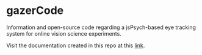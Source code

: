 # gazerCode
Information and open-source code regarding a jsPsych-based eye tracking system for online vision science experiments.

Visit the documentation created in this repo at this [link](https://amyvanwell.github.io/gazerCode/).
